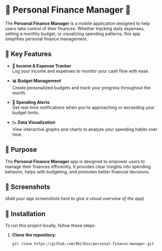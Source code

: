 # 💼 Personal Finance Manager 📲

The **Personal Finance Manager** is a mobile application designed to help users take control of their finances. Whether tracking daily expenses, setting a monthly budget, or visualizing spending patterns, this app simplifies personal finance management.

## 🌟 Key Features

- **🧾 Income & Expense Tracker**  
  Log your income and expenses to monitor your cash flow with ease.

- **📊 Budget Management**  
  Create personalized budgets and track your progress throughout the month.

- **🔔 Spending Alerts**  
  Get real-time notifications when you're approaching or exceeding your budget limits.

- **📉 Data Visualization**  
  View interactive graphs and charts to analyze your spending habits over time.


## 🎯 Purpose

The **Personal Finance Manager** app is designed to empower users to manage their finances efficiently. It provides clear insights into spending behavior, helps with budgeting, and promotes better financial decisions.

## 📲 Screenshots

_(Add your app screenshots here to give a visual overview of the app)_

## 🚀 Installation

To run this project locally, follow these steps:

1. **Clone the repository:**

   ```bash
   git clone https://github.com/9bitbin/personal-finance-manager.git
